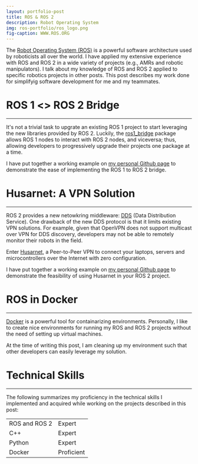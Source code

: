 ```yaml
---
layout: portfolio-post
title: ROS & ROS 2
description: Robot Operating System
img: ros-portfolio/ros_logo.png
fig-caption: WWW.ROS.ORG
---
```


The [Robot Operating System (ROS)](https://www.ros.org/) is a powerful software
architecture used by roboticists all over the world. I have applied my extensive
experience with ROS and ROS 2 in a wide variety of projects (e.g., AMRs and
robotic manipulators). I talk about my knowledge of ROS and ROS 2 applied to
specific robotics projects in other posts. This post describes my work done for
simplifyig software development for me and my teammates.

# ROS 1 <> ROS 2 Bridge <a id="headerlink" name="ros-bridge" href="#ros-bridge" title="Permalink to this headline"></a>
------------------

It's not a trivial task to upgrate an existing ROS 1 project to start leveraging
the new libraries provided by ROS 2. Luckily,
the [ros1_bridge](https://github.com/ros2/ros1_bridge) package allows ROS 1
nodes to interact with ROS 2 nodes, and viceversa; thus, allowing developers to
progressively upgrade their projects one package at a time.

I have put together a working example
on
[my personal Github page](https://github.com/sgarciav/ros2_playground/tree/master/ros_bridge) to
demonstrate the ease of implementing the ROS 1 to ROS 2 bridge.

# Husarnet: A VPN Solution <a id="headerlink" name="ros-husarnet" href="#ros-husarnet" title="Permalink to this headline"></a>
------------------

ROS 2 provides a new netowkring
middleware: [DDS](https://en.wikipedia.org/wiki/Data_Distribution_Service) (Data
Distribution Service). One drawback of the new DDS protocol is that it limits
existing VPN solutions. For example, given that OpenVPN does not support
multicast over VPN for DDS discovery, developers may not be able to remotely
monitor their robots in the field.

Enter [Husarnet](https://husarnet.com/), a Peer-to-Peer VPN to connect your
laptops, servers and microcontrollers over the Internet with zero configuration.

I have put together a working example
on
[my personal Github page](https://github.com/sgarciav/ros2_playground/tree/master/husarnet) to
demonstrate the feasibility of using Husarnet in your ROS 2 project.

# ROS in Docker <a id="headerlink" name="ros-docker" href="#ros-docker" title="Permalink to this headline"></a>
------------------

[Docker](https://www.docker.com/) is a powerful tool for containarizing
environments. Personally, I like to create nice environments for running my ROS
and ROS 2 projects without the need of setting up virtual machines.

At the time of writing this post, I am cleaning up my environment such that
other developers can easily leverage my solution.

# Technical Skills <a id="headerlink" name="ros-skills" href="#ros-skills" title="Permalink to this headline"></a>
------------------

The following summarizes my proficiency in the technical skills I implemented
and acquired while working on the projects described in this post:

<table>
  <tr>
    <td class="skills">ROS and ROS 2</td>
    <td>
      <div class="rating">
        <div class="line">
          <div class="tick expert">Expert</div>
        </div>
      </div>
    </td>
  </tr>
  <tr>
    <td class="skills">C++</td>
    <td>
      <div class="rating">
        <div class="line">
          <div class="tick expert">Expert</div>
        </div>
      </div>
    </td>
  </tr>
  <tr>
    <td class="skills">Python</td>
    <td>
      <div class="rating">
        <div class="line">
          <div class="tick expert">Expert</div>
        </div>
      </div>
    </td>
  </tr>
  <tr>
    <td class="skills">Docker</td>
    <td>
      <div class="rating">
        <div class="line">
          <div class="tick proficient">Proficient</div>
        </div>
      </div>
    </td>
  </tr>
</table>
